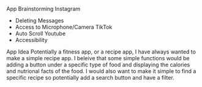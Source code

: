 App Brainstorming 
Instagram
- Deleting Messages
- Access to Microphone/Camera
TikTok
- Auto Scroll
Youtube
- Accessibility

App Idea
Potentially a fitness app, or a recipe app, I have always wanted to make a simple recipe app.
I beleive that some simple functions would be adding a button under a specific type of food and displaying the calories and nutrional facts of the food. I would also want
to make it simple to find a specific recipe so potentially add a search button and have a filter.

